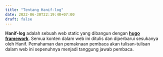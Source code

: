 ```yaml
---
title: "Tentang Hanif-log"
date: 2022-06-30T22:19:40+07:00
draft: false
---		  
```

  
**Hanif-log** adalah sebuah web static yang dibangun dengan **[hugo framework](https://gohugo.io/)**. Semua konten dalam web ini ditulis dan diperbarui sesukanya oleh Hanif. Pemahaman dan pemaknaan pembaca akan tulisan-tulisan dalam web ini sepenuhnya menjadi tanggung jawab pembaca.